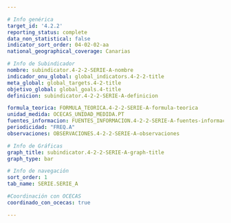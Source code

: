 ```yaml
---

# Info genérica
target_id: '4.2.2'
reporting_status: complete
data_non_statistical: false
indicator_sort_order: 04-02-02-aa
national_geographical_coverage: Canarias

# Info de Subindicador
nombre: subindicator.4-2-2-SERIE-A-nombre
indicador_onu_global: global_indicators.4-2-2-title
meta_global: global_targets.4-2-title
objetivo_global: global_goals.4-title
definicion: subindicator.4-2-2-SERIE-A-definicion

formula_teorica: FORMULA_TEORICA.4-2-2-SERIE-A-formula-teorica
unidad_medida: OCECAS_UNIDAD_MEDIDA.PT
fuentes_informacion: FUENTES_INFORMACION.4-2-2-SERIE-A-fuentes-informacion
periodicidad: "FREQ.A"
observaciones: OBSERVACIONES.4-2-2-SERIE-A-observaciones

# Info de Gráficas
graph_title: subindicator.4-2-2-SERIE-A-graph-title
graph_type: bar

# Info de navegación
sort_order: 1
tab_name: SERIE.SERIE_A

#Coordinación con OCECAS
coordinado_con_ocecas: true

---
```

